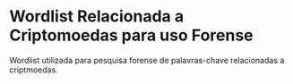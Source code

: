 # Wordlist Relacionada a Criptomoedas para uso Forense
Wordlist utilizada para pesquisa forense de palavras-chave relacionadas a criptmoedas.

